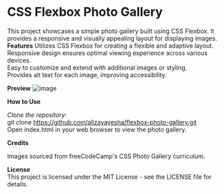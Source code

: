 # CSS Flexbox Photo Gallery
This project showcases a simple photo gallery built using CSS Flexbox. It provides a responsive and visually appealing layout for displaying images.
<br>
**Features**
Utilizes CSS Flexbox for creating a flexible and adaptive layout.<br>
Responsive design ensures optimal viewing experience across various devices.<br>
Easy to customize and extend with additional images or styling.<br>
Provides alt text for each image, improving accessibility.<br>

**Preview**
![image](https://github.com/AlizayAyesha/flexbox-photo-gallery/assets/68489612/12f62d1f-1143-4389-8753-6ba96131cb2a)

**How to Use**<br>

_Clone the repository:_ <br>
git clone https://github.com/alizayayesha/flexbox-photo-gallery.git<br>
Open index.html in your web browser to view the photo gallery.<br>

**Credits**<br>

Images sourced from freeCodeCamp's CSS Photo Gallery curriculum.<br>

**License**<br>
This project is licensed under the MIT License - see the LICENSE file for details.<br>


